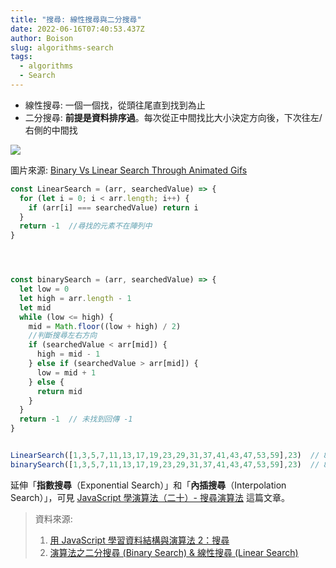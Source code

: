 ```yaml
---
title: "搜尋: 線性搜尋與二分搜尋"
date: 2022-06-16T07:40:53.437Z
author: Boison
slug: algorithms-search
tags:
  - algorithms
  - Search
---
```

* 線性搜尋: 一個一個找，從頭往尾直到找到為止
* 二分搜尋: **前提是資料排序過**。每次從正中間找比大小決定方向後，下次往左/右側的中間找

![](https://miro.medium.com/max/1200/1*4poxx4vMDQfGEq3HeswJoA.gif)

圖片來源: [Binary Vs Linear Search Through Animated Gifs](https://blog.penjee.com/binary-vs-linear-search-animated-gifs/)

```javascript
const LinearSearch = (arr, searchedValue) => {
  for (let i = 0; i < arr.length; i++) {
    if (arr[i] === searchedValue) return i
  }
  return -1  //尋找的元素不在陣列中
}




const binarySearch = (arr, searchedValue) => {
  let low = 0
  let high = arr.length - 1
  let mid
  while (low <= high) {
    mid = Math.floor((low + high) / 2)
    //判斷搜尋左右方向  
    if (searchedValue < arr[mid]) {
      high = mid - 1   
    } else if (searchedValue > arr[mid]) {
      low = mid + 1
    } else {
      return mid  
    }
  }
  return -1  // 未找到回傳 -1
}


LinearSearch([1,3,5,7,11,13,17,19,23,29,31,37,41,43,47,53,59],23)  // 8
binarySearch([1,3,5,7,11,13,17,19,23,29,31,37,41,43,47,53,59],23)  // 8
```

延伸「**指數搜尋**（Exponential Search）」和「**內插搜尋**（Interpolation Search）」，可見 [JavaScript 學演算法（二十）- 搜尋演算法](https://chupai.github.io/posts/2008/search_algorithm/) 這篇文章。

> 資料來源:
>
> 1. [用 JavaScript 學習資料結構與演算法 2：搜尋](https://break0344.medium.com/data-structures-and-algorithms-2-cacb1aee263c)
> 2. [演算法之二分搜尋 (Binary Search) & 線性搜尋 (Linear Search)](https://medium.com/when-you-feel-like-quitting-think-about-why-you/javascript-18-%E6%BC%94%E7%AE%97%E6%B3%95%E4%B9%8B%E4%BA%8C%E5%88%86%E6%90%9C%E5%B0%8B-binary-search-%E7%B7%9A%E6%80%A7%E6%90%9C%E5%B0%8B-linear-search-5a37ea1efa39)